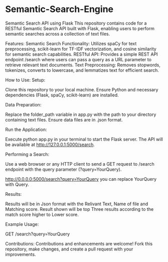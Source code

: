 # Semantic-Search-Engine


Semantic Search API using Flask
This repository contains code for a RESTful Semantic Search API built with Flask, enabling users to perform semantic searches across a collection of text files.

Features:
Semantic Search Functionality: Utilizes spaCy for text preprocessing, scikit-learn for TF-IDF vectorization, and cosine similarity for semantic search capabilities.
RESTful API: Provides a simple REST API endpoint /search where users can pass a query as a URL parameter to retrieve relevant text documents.
Text Preprocessing: Removes stopwords, tokenizes, converts to lowercase, and lemmatizes text for efficient search.


How to Use:
Setup:

Clone this repository to your local machine.
Ensure Python and necessary dependencies (Flask, spaCy, scikit-learn) are installed.


Data Preparation:

Replace the folder_path variable in app.py with the path to your directory containing text files.
Ensure data files are in .json format.


Run the Application:

Execute python app.py in your terminal to start the Flask server.
The API will be available at http://127.0.0.1:5000/search.


Performing a Search:

Use a web browser or any HTTP client to send a GET request to /search endpoint with the query parameter (?query=YourQuery).


http://0.0.0.0:5000/search?query=YourQuery you can replace YourQuery with Query.


Results:

Results will be in Json format with the Relivant Text, Name of file and Matching score. Result shown will be top Three results according to the match score higher to Lower score.


Example Usage:


GET /search?query=YourQuery



Contributions:
Contributions and enhancements are welcome! Fork this repository, make changes, and create a pull request with your improvements.
